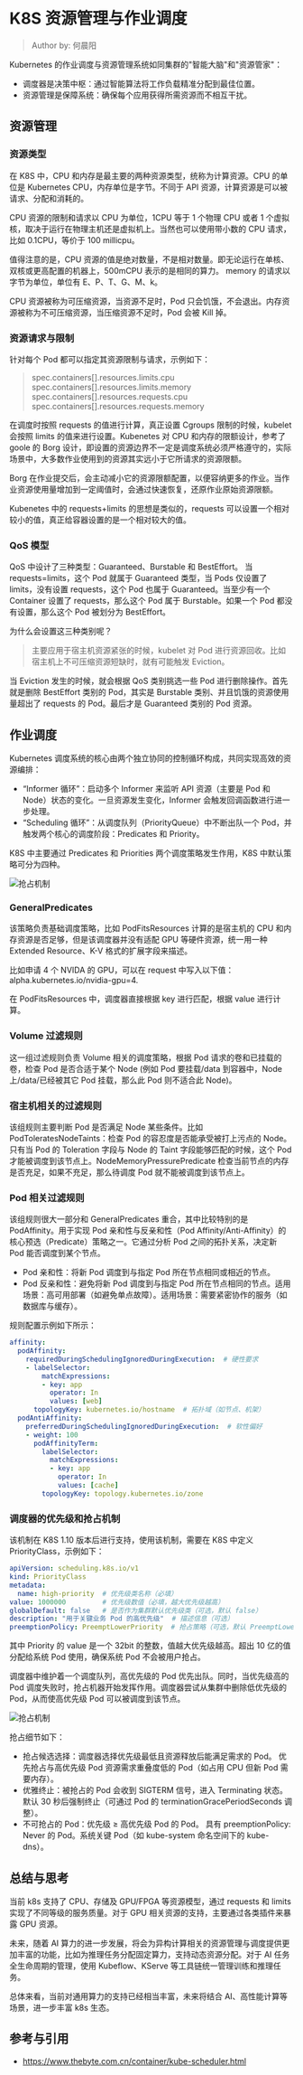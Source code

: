 <!--Copyright © ZOMI 适用于[License](https://github.com/Infrasys-AI/AIInfra)版权许可-->

# K8S 资源管理与作业调度

> Author by: 何晨阳

Kubernetes 的作业调度与资源管理系统如同集群的"智能大脑"和"资源管家"：

- 调度器是决策中枢：通过智能算法将工作负载精准分配到最佳位置。
- 资源管理是保障系统：确保每个应用获得所需资源而不相互干扰。

## 资源管理

### 资源类型

在 K8S 中，CPU 和内存是最主要的两种资源类型，统称为计算资源。CPU 的单位是 Kubernetes CPU，内存单位是字节。不同于 API 资源，计算资源是可以被请求、分配和消耗的。

CPU 资源的限制和请求以 CPU 为单位，1CPU 等于 1 个物理 CPU 或者 1 个虚拟核，取决于运行在物理主机还是虚拟机上。当然也可以使用带小数的 CPU 请求，比如 0.1CPU，等价于 100 millicpu。

值得注意的是，CPU 资源的值是绝对数量，不是相对数量。即无论运行在单核、双核或更高配置的机器上，500mCPU 表示的是相同的算力。
memory 的请求以字节为单位，单位有 E、P、T、G、M、k。

CPU 资源被称为可压缩资源，当资源不足时，Pod 只会饥饿，不会退出。内存资源被称为不可压缩资源，当压缩资源不足时，Pod 会被 Kill 掉。

### 资源请求与限制

针对每个 Pod 都可以指定其资源限制与请求，示例如下：

> spec.containers[].resources.limits.cpu
> spec.containers[].resources.limits.memory
> spec.containers[].resources.requests.cpu
> spec.containers[].resources.requests.memory

在调度时按照 requests 的值进行计算，真正设置 Cgroups 限制的时候，kubelet 会按照 limits 的值来进行设置。Kubenetes 对 CPU 和内存的限额设计，参考了 goole 的 Borg 设计，即设置的资源边界不一定是调度系统必须严格遵守的，实际场景中，大多数作业使用到的资源其实远小于它所请求的资源限额。

Borg 在作业提交后，会主动减小它的资源限额配置，以便容纳更多的作业。当作业资源使用量增加到一定阈值时，会通过快速恢复，还原作业原始资源限额。

Kubenetes 中的 requests+limits 的思想是类似的，requests 可以设置一个相对较小的值，真正给容器设置的是一个相对较大的值。

### QoS 模型

QoS 中设计了三种类型：Guaranteed、Burstable 和 BestEffort。
当 requests=limits，这个 Pod 就属于 Guaranteed 类型，当 Pods 仅设置了 limits，没有设置 requests，这个 Pod 也属于 Guaranteed。当至少有一个 Container 设置了 requests，那么这个 Pod 属于 Burstable。如果一个 Pod 都没有设置，那么这个 Pod 被划分为 BestEffort。

为什么会设置这三种类别呢？

> 主要应用于宿主机资源紧张的时候，kubelet 对 Pod 进行资源回收。比如宿主机上不可压缩资源短缺时，就有可能触发 Eviction。

当 Eviction 发生的时候，就会根据 QoS 类别挑选一些 Pod 进行删除操作。首先就是删除 BestEffort 类别的 Pod，其实是 Burstable 类别、并且饥饿的资源使用量超出了 requests 的 Pod。最后才是 Guaranteed 类别的 Pod 资源。

## 作业调度

Kubernetes 调度系统的核心由两个独立协同的控制循环构成，共同实现高效的资源编排：

- “Informer 循环”：启动多个 Informer 来监听 API 资源（主要是 Pod 和 Node）状态的变化。一旦资源发生变化，Informer 会触发回调函数进行进一步处理。
- “Scheduling 循环”：从调度队列（PriorityQueue）中不断出队一个 Pod，并触发两个核心的调度阶段：Predicates 和 Priority。

K8S 中主要通过 Predicates 和 Priorities 两个调度策略发生作用，K8S 中默认策略可分为四种。

![抢占机制](./images/04schedule.png)

### GeneralPredicates

该策略负责基础调度策略，比如 PodFitsResources 计算的是宿主机的 CPU 和内存资源是否足够，但是该调度器并没有适配 GPU 等硬件资源，统一用一种 Extended Resource、K-V 格式的扩展字段来描述。

比如申请 4 个 NVIDA 的 GPU，可以在 request 中写入以下值：alpha.kubernetes.io/nvidia-gpu=4.

在 PodFitsResources 中，调度器直接根据 key 进行匹配，根据 value 进行计算。

### Volume 过滤规则

这一组过滤规则负责 Volume 相关的调度策略，根据 Pod 请求的卷和已挂载的卷，检查 Pod 是否合适于某个 Node (例如 Pod 要挂载/data 到容器中，Node 上/data/已经被其它 Pod 挂载，那么此 Pod 则不适合此 Node)。

### 宿主机相关的过滤规则

该组规则主要判断 Pod 是否满足 Node 某些条件。比如 PodToleratesNodeTaints：检查 Pod 的容忍度是否能承受被打上污点的 Node。只有当 Pod 的 Toleration 字段与 Node 的 Taint 字段能够匹配的时候，这个 Pod 才能被调度到该节点上。NodeMemoryPressurePredicate 检查当前节点的内存是否充足，如果不充足，那么待调度 Pod 就不能被调度到该节点上。

### Pod 相关过滤规则

该组规则很大一部分和 GeneralPredicates 重合，其中比较特别的是 PodAffinity。用于实现 Pod 亲和性与反亲和性（Pod Affinity/Anti-Affinity）的核心预选（Predicate）策略之一。它通过分析 Pod 之间的拓扑关系，决定新 Pod 能否调度到某个节点。

- Pod 亲和性：将新 Pod 调度到与指定 Pod 所在节点相同或相近的节点。
- Pod 反亲和性：避免将新 Pod 调度到与指定 Pod 所在节点相同的节点。适用场景：高可用部署（如避免单点故障）。适用场景：需要紧密协作的服务（如数据库与缓存）。

规则配置示例如下所示：

```yaml
affinity:
  podAffinity:
    requiredDuringSchedulingIgnoredDuringExecution:  # 硬性要求
    - labelSelector:
        matchExpressions:
        - key: app
          operator: In
          values: [web]
      topologyKey: kubernetes.io/hostname  # 拓扑域（如节点、机架）
  podAntiAffinity:
    preferredDuringSchedulingIgnoredDuringExecution:  # 软性偏好
    - weight: 100
      podAffinityTerm:
        labelSelector:
          matchExpressions:
          - key: app
            operator: In
            values: [cache]
        topologyKey: topology.kubernetes.io/zone

```

### 调度器的优先级和抢占机制

该机制在 K8S 1.10 版本后进行支持，使用该机制，需要在 K8S 中定义 PriorityClass，示例如下：

```yaml
apiVersion: scheduling.k8s.io/v1
kind: PriorityClass
metadata:
  name: high-priority  # 优先级类名称（必填）
value: 1000000         # 优先级数值（必填，越大优先级越高）
globalDefault: false   # 是否作为集群默认优先级类（可选，默认 false）
description: "用于关键业务 Pod 的高优先级"  # 描述信息（可选）
preemptionPolicy: PreemptLowerPriority  # 抢占策略（可选，默认 PreemptLowerPriority）
```

其中 Priority 的 value 是一个 32bit 的整数，值越大优先级越高。超出 10 亿的值分配给系统 Pod 使用，确保系统 Pod 不会被用户抢占。

调度器中维护着一个调度队列，高优先级的 Pod 优先出队。同时，当优先级高的 Pod 调度失败时，抢占机器开始发挥作用。调度器尝试从集群中删除低优先级的 Pod，从而使高优先级 Pod 可以被调度到该节点。

![抢占机制](./images/04depre.png)

抢占细节如下：

- 抢占候选选择：调度器选择优先级最低且资源释放后能满足需求的 Pod。
优先抢占与高优先级 Pod 资源需求重叠度低的 Pod（如占用 CPU 但新 Pod 需要内存）。
- 优雅终止：被抢占的 Pod 会收到 SIGTERM 信号，进入 Terminating 状态。默认 30 秒后强制终止（可通过 Pod 的 terminationGracePeriodSeconds 调整）。
- 不可抢占的 Pod：优先级 ≥ 高优先级 Pod 的 Pod。
具有 preemptionPolicy: Never 的 Pod。系统关键 Pod（如 kube-system 命名空间下的 kube-dns）。

## 总结与思考

当前 k8s 支持了 CPU、存储及 GPU/FPGA 等资源模型，通过 requests 和 limits 实现了不同等级的服务质量。对于 GPU 相关资源的支持，主要通过各类插件来暴露 GPU 资源。

未来，随着 AI 算力的进一步发展，将会为异构计算相关的资源管理与调度提供更加丰富的功能，比如为推理任务分配固定算力，支持动态资源分配。对于 AI 任务全生命周期的管理，使用 Kubeflow、KServe 等工具链统一管理训练和推理任务。

总体来看，当前对通用算力的支持已经相当丰富，未来将结合 AI、高性能计算等场景，进一步丰富 k8s 生态。

## 参考与引用

- https://www.thebyte.com.cn/container/kube-scheduler.html
